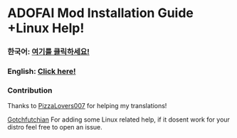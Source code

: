 # ADOFAI Mod Installation Guide +Linux Help!
### 한국어: [여기를 클릭하세요!](./kor/main.md)
### English: [Click here!](./eng/main.md)

### Contribution

Thanks to [PizzaLovers007](https://github.com/PizzaLovers007) for helping my translations!

[Gotchfutchian](https://github.com/Gotchfutchian) For adding some Linux related help, if it dosent work for your distro feel free to open an issue.
